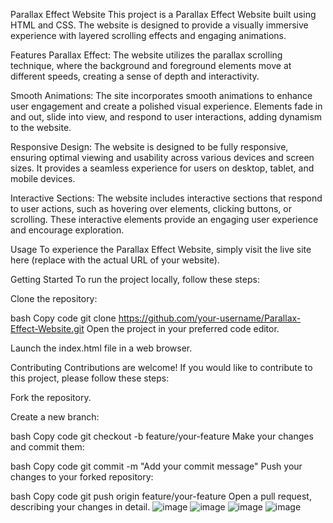 Parallax Effect Website
This project is a Parallax Effect Website built using HTML and CSS. The website is designed to provide a visually immersive experience with layered scrolling effects and engaging animations.

Features
Parallax Effect: The website utilizes the parallax scrolling technique, where the background and foreground elements move at different speeds, creating a sense of depth and interactivity.

Smooth Animations: The site incorporates smooth animations to enhance user engagement and create a polished visual experience. Elements fade in and out, slide into view, and respond to user interactions, adding dynamism to the website.

Responsive Design: The website is designed to be fully responsive, ensuring optimal viewing and usability across various devices and screen sizes. It provides a seamless experience for users on desktop, tablet, and mobile devices.

Interactive Sections: The website includes interactive sections that respond to user actions, such as hovering over elements, clicking buttons, or scrolling. These interactive elements provide an engaging user experience and encourage exploration.

Usage
To experience the Parallax Effect Website, simply visit the live site here (replace with the actual URL of your website).

Getting Started
To run the project locally, follow these steps:

Clone the repository:

bash
Copy code
git clone https://github.com/your-username/Parallax-Effect-Website.git
Open the project in your preferred code editor.

Launch the index.html file in a web browser.

Contributing
Contributions are welcome! If you would like to contribute to this project, please follow these steps:

Fork the repository.

Create a new branch:

bash
Copy code
git checkout -b feature/your-feature
Make your changes and commit them:

bash
Copy code
git commit -m "Add your commit message"
Push your changes to your forked repository:

bash
Copy code
git push origin feature/your-feature
Open a pull request, describing your changes in detail.
![image](https://github.com/premprakashIT/Parallax-Effect-Website/assets/123723114/6c22eb38-ad2a-455c-852e-86fc3b737b13)
![image](https://github.com/premprakashIT/Parallax-Effect-Website/assets/123723114/aab428ca-db6b-43a0-b812-ba5d1b40cd71)
![image](https://github.com/premprakashIT/Parallax-Effect-Website/assets/123723114/f40b5848-08bb-4d3d-9197-af2ebf5c73a4)
![image](https://github.com/premprakashIT/Parallax-Effect-Website/assets/123723114/445e185c-15b7-40d4-b821-d76bf478f892)


